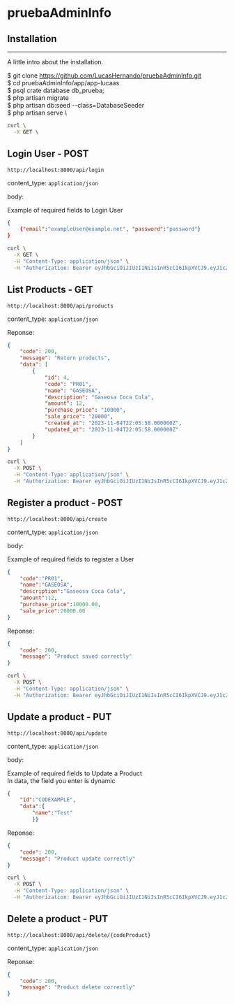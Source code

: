 # pruebaAdminInfo

## Installation
***
A little intro about the installation. 

$ git clone https://github.com/LucasHernando/pruebaAdminInfo.git \
$ cd pruebaAdminInfo/app/app-lucaas \
$ psql crate database db_prueba; \
$ php artisan migrate \
$ php artisan db:seed --class=DatabaseSeeder \
$ php artisan serve \



```bash
curl \
  -X GET \ 
```

## Login User - POST
`http://localhost:8000/api/login`

content_type:
```application/json```

body:

Example of required fields to Login User
```json
{
    {"email":"exampleUser@example.net", "password":"password"}
}
```



```bash
curl \
  -X GET \
  -H "Content-Type: application/json" \
  -H "Authorization: Bearer eyJhbGciOiJIUzI1NiIsInR5cCI6IkpXVCJ9.eyJ1c2VyX3BrIjoxLCJ0b2tlbl90eXBlIjoiYWNjZXNzIiwiY29sZF9zdHVmZiI6IuKYgyIsImV4cCI6MTIzNDU2LCJqdGkiOiJmZDJmOWQ1ZTFhN2M0MmU4OTQ5MzVlMzYyYmNhOGJjYSJ9.NHlztMGER7UADHZJlxNG0WSi22a2KaYSfd1S-AuT7lU" 
  ```

  ## List Products - GET
  `http://localhost:8000/api/products`

content_type:
```application/json```

Reponse:
```json
{
	"code": 200,
	"message": "Return products",
	"data": [
		{
			"id": 4,
			"code": "PR01",
			"name": "GASEOSA",
			"description": "Gaseosa Coca Cola",
			"amount": 12,
			"purchase_price": "10000",
			"sale_price": "20000",
			"created_at": "2023-11-04T22:05:58.000000Z",
			"updated_at": "2023-11-04T22:05:58.000000Z"
		}
	]
}
```


```bash
curl \
  -X POST \
  -H "Content-Type: application/json" \
  -H "Authorization: Bearer eyJhbGciOiJIUzI1NiIsInR5cCI6IkpXVCJ9.eyJ1c2VyX3BrIjoxLCJ0b2tlbl90eXBlIjoiYWNjZXNzIiwiY29sZF9zdHVmZiI6IuKYgyIsImV4cCI6MTIzNDU2LCJqdGkiOiJmZDJmOWQ1ZTFhN2M0MmU4OTQ5MzVlMzYyYmNhOGJjYSJ9.NHlztMGER7UADHZJlxNG0WSi22a2KaYSfd1S-AuT7lU" \
```  

  ## Register a product - POST
`http://localhost:8000/api/create`

content_type:
```application/json```

body:

Example of required fields to register a User
```json
{   
    "code":"PR01", 
    "name":"GASEOSA", 
    "description":"Gaseosa Coca Cola",
    "amount":12,
    "purchase_price":10000.00,
    "sale_price":20000.00
}
```
Reponse:
```json
{
	"code": 200,
	"message": "Product saved correctly"
}
```


```bash
curl \
  -X POST \
  -H "Content-Type: application/json" \
  -H "Authorization: Bearer eyJhbGciOiJIUzI1NiIsInR5cCI6IkpXVCJ9.eyJ1c2VyX3BrIjoxLCJ0b2tlbl90eXBlIjoiYWNjZXNzIiwiY29sZF9zdHVmZiI6IuKYgyIsImV4cCI6MTIzNDU2LCJqdGkiOiJmZDJmOWQ1ZTFhN2M0MmU4OTQ5MzVlMzYyYmNhOGJjYSJ9.NHlztMGER7UADHZJlxNG0WSi22a2KaYSfd1S-AuT7lU" \
```  

  ## Update a product - PUT
`http://localhost:8000/api/update`

content_type:
```application/json```

body:

Example of required fields to Update a Product \
In data, the field you enter is dynamic
```json
{   
    "id":"CODEXAMPLE", 
    "data":{
        "name":"Test"
        }}
```
Reponse:
```json
{
	"code": 200,
	"message": "Product update correctly"
}
```

```bash
curl \
  -X POST \
  -H "Content-Type: application/json" \
  -H "Authorization: Bearer eyJhbGciOiJIUzI1NiIsInR5cCI6IkpXVCJ9.eyJ1c2VyX3BrIjoxLCJ0b2tlbl90eXBlIjoiYWNjZXNzIiwiY29sZF9zdHVmZiI6IuKYgyIsImV4cCI6MTIzNDU2LCJqdGkiOiJmZDJmOWQ1ZTFhN2M0MmU4OTQ5MzVlMzYyYmNhOGJjYSJ9.NHlztMGER7UADHZJlxNG0WSi22a2KaYSfd1S-AuT7lU" \
```  

  ## Delete a product - PUT
`http://localhost:8000/api/delete/{codeProduct}`

content_type:
```application/json```

Reponse:
```json
{
	"code": 200,
	"message": "Product delete correctly"
}
```

